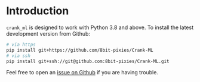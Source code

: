 # Introduction

`crank_ml` is designed to work with Python 3.8 and above. To install the latest development version from Github:

```sh
# via https
pip install git+https://github.com/8bit-pixies/Crank-ML
# via ssh
pip install git+ssh://git@github.com:8bit-pixies/Crank-ML.git
```

Feel free to open an [issue on Github](https://github.com/8bit-pixies/Crank-ML/issues) if you are having trouble. 